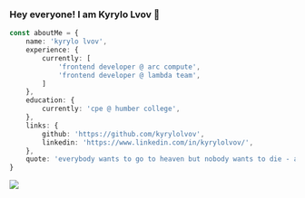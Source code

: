 <h3>Hey everyone! I am Kyrylo Lvov 👋</h3>

```typescript
const aboutMe = {
    name: 'kyrylo lvov',
    experience: {
        currently: [
            'frontend developer @ arc compute',
            'frontend developer @ lambda team',
        ]
    },
    education: {
        currently: 'cpe @ humber college',
    },
    links: {
        github: 'https://github.com/kyrylolvov',
        linkedin: 'https://www.linkedin.com/in/kyrylolvov/',
    },
    quote: 'everybody wants to go to heaven but nobody wants to die - albert king'
}
```

![](https://komarev.com/ghpvc/?username=kyrylolvov&style=for-the-badge)
